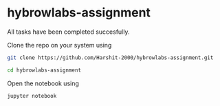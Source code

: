 # hybrowlabs-assignment

All tasks have been completed succesfully.

Clone the repo on your system using

```bash
git clone https://github.com/Harshit-2000/hybrowlabs-assignment.git 
```

```bash
cd hybrowlabs-assignment
```

Open the notebook using 
```bash
jupyter notebook
```
